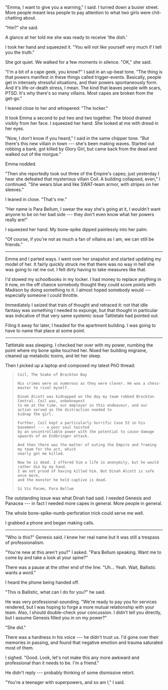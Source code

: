 "Emma, I want to give you a warning," I said. I turned down a busier street. More people
meant less people to pay attention to what two girls were chit-chatting about.

"Hm?" she said.

A glance at her told me she was ready to receive 'the dish.'

I took her hand and squeezed it. "You will not like yourself very much if I tell you
the truth."

She got quiet. We walked for a few moments in silence.
"OK," she said.

"I'm a bit of a cape geek, you know?" I said in an up-beat tone. "The thing is that 
powers manifest in these things called trigger-events. Basically, people get in intensely
stressful situations, and their powers spontaneously form. And it's life-or-death stress,
I mean. The kind that leaves people with scars, PTSD. It's why there's so many villains.
Most capes are broken from the get-go."

I leaned close to her and whispered: "The locker."

It took Emma a second to put two and two together. The blood drained visibly from her face.
I squeezed her hand. She looked at me with dread in her eyes.

"Now, I don't know if you heard," I said in the same chipper tone. "But there's this new villain
in town --- she's been making waves. Started out robbing a bank, got killed by Glory Girl, but
came back from the dead and walked out of the morgue."

Emma nodded.

"Then she reportedly took out three of the Empire's capes; just yesterday I hear she defeated
that mysterious villain Coil. A building collapsed, even," I continued. "She wears blue and like
SWAT-team armor, with stripes on her sleeves."

I leaned in close. "That's me."

"Her name is Para Bellum, I swear the way she's going at it, I wouldn't want anyone to
be on her bad side --- they don't even know what her powers really are!"

I squeezed her hand. My bone-spike dipped painlessly into her palm.

"Of course, if you're not as much a fan of villains as I am, we can still be friends."

----

Emma and I parted ways. I went over her snapshot and started updating my model of her.
It fairly quickly struck me that there was no way in hell she was going to rat me out. I
felt dirty having to take measures like that.

I'd stowed my schoolbooks in my locker. I had money to replace anything in it now, on the
off chance somebody thought they could score points with Madison by doing something to
it. I almost hoped somebody would --- especially someone I could throttle.

Immediately I seized that train of thought and retraced it: not that idle fantasy was
something I needed to expunge, but that thought in particular was indicative of that
very same systemic issue Tattletale had pointed out.

Filing it away for later, I headed for the apartment building. I was going to have 
to name that place at some point.

----

Tattletale was sleeping. I checked her over with my power, numbing the point where
my bone spike touched her. Nixed her building migraine, cleaned up metabolic toxins, and
let her sleep.

Then I picked up a laptop and composed my latest PhO thread:

> ~~~
> Coil, The Snake of Brockton Bay
>
> His crimes were as numerous as they were clever. He was a chess-master to rival myself.
>
> Dinah Alcott was kidnapped on the day my team robbed Brockton Central. Coil was, unbeknownst
> to me at the time, our employer in this endeavour, and our action served as the distraction needed to
> kidnap the girl.
>
> Further, Coil kept a particularly horrific Case 53 in his basement --- a poor soul twisted
> by an uncontrollable power with the potential to cause damage upwards of an Endbringer attack.
>
> And then there was the matter of outing the Empire and framing my team for the act, which
> nearly got me killed.
>
> Now he is dead. I offered him a life in anonymity, but he would rather die by my hand.
> I am not proud of having killed him. But Dinah Alcott is safe once more,
> and the monster he held captive is dead.
>
> Si Vis Pacem, Para Bellum
> ~~~

The outstanding issue was what Dinah had said. I needed Genesis and Panacea --- in fact I
needed more capes in general. More people in general.

The whole bone-spike-numb-perforation trick could serve me well.

I grabbed a phone and began making calls.

----

"Who is this?" Genesis said. I knew her real name but it was still a
trespass of professionalism.

"You're new at this aren't you?" I asked. "Para Bellum speaking. Want me to
come by and take a look at your spine?"

There was a pause at the other end of the line. "Uh... Yeah. Wait, Ballistic
wants a word."

I heard the phone being handed off.

"This is Ballistic, what can I do for you?" he said.

He was very professional-sounding. "We're ready to pay you for services
rendered, but I was hoping to forge a more mutual relationship with your team.
Also, I should double-check your concussion. I didn't tell you directly, but I
assume Genesis filled you in on my power?"

"She did."

There was a hardness in his voice --- he didn't trust us. I'd gone over their memories in
passing, and found that negative emotion and trauma saturated most of them.

I sighed. "Good. Look, let's not make this any more awkward and professional than it needs to be. I'm a friend."

He didn't reply --- probably thinking of some dismissive retort.

"You're a teenager with superpowers, and so am I," I said.
